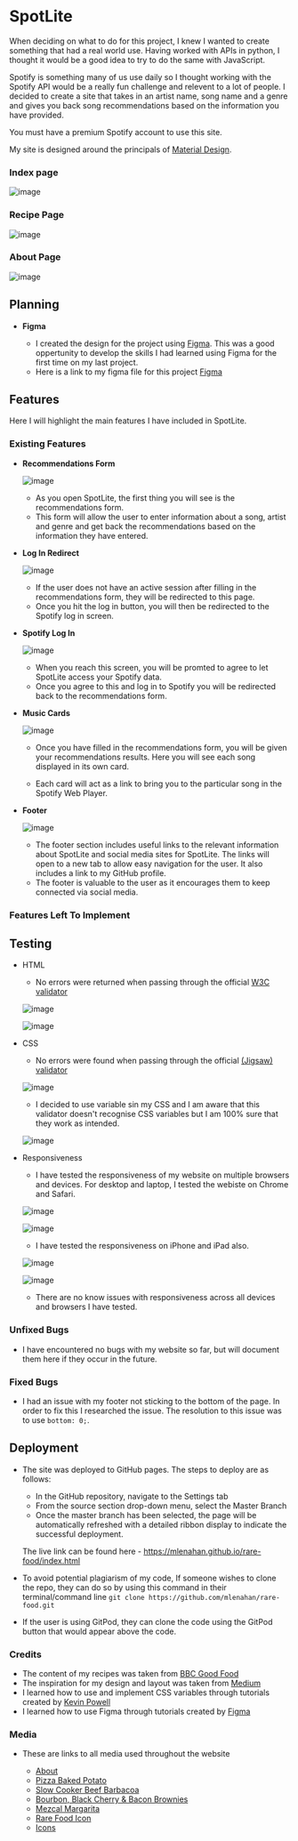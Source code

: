 # SpotLite

When deciding on what to do for this project, I knew I wanted to create something that had a real world use. Having worked with APIs in python, I thought it would be a good idea to try to do the same with JavaScript.

Spotify is something many of us use daily so I thought working with the Spotify API would be a really fun challenge and relevent to a lot of people. I decided to create a site that takes in an artist name, song name and a genre and gives you back song recommendations based on the information you have provided.

You must have a premium Spotify account to use this site.

My site is designed around the principals of [Material Design](https://material.io/design). 

### Index page 
![image](readme-screenshots/index-am-i-responsive.png) 

### Recipe Page
![image](readme-screenshots/recipe-am-i-responsive.png)

### About Page
![image](readme-screenshots/about-am-i-responsive.png)

## Planning

- __Figma__

    - I created the design for the project using [Figma](https://www.figma.com/). This was a good oppertunity to develop the skills I had learned using Figma for the first time on my last project.
    - Here is a link to my figma file for this project [Figma](https://www.figma.com/file/hRjRB7sUTKK0itIYNlGBlH/SpotLite?node-id=0%3A1)

## Features

Here I will highlight the main features I have included in SpotLite.

### Existing Features

- __Recommendations Form__
    
    ![image](readme-screenshots/recommendationsform.png)

    - As you open SpotLite, the first thing you will see is the recommendations form.
    - This form will allow the user to enter information about a song, artist and genre and get back the recommendations based on the information they have entered. 

- __Log In Redirect__

    ![image](readme-screenshots/loginredirect.png)

    - If the user does not have an active session after filling in the recommendations form, they will be redirected to this page.
    - Once you hit the log in button, you will then be redirected to the Spotify log in screen.

- __Spotify Log In__
    
    ![image](readme-screenshots/spotifylogin.png)

    - When you reach this screen, you will be promted to agree to let SpotLite access your Spotify data. 
    - Once you agree to this and log in to Spotify you will be redirected back to the recommendations form.

- __Music Cards__
    
    ![image](readme-screenshots/musiccards.jpg)

    - Once you have filled in the recommendations form, you will be given your recommendations results. Here you will see each song displayed in its own card.

    - Each card will act as a link to bring you to the particular song in the Spotify Web Player.

- __Footer__
    
    ![image](readme-screenshots/footer.png)

    - The footer section includes useful links to the relevant information about SpotLite and social media sites for SpotLite. The links will open to a new tab to allow easy navigation for the user. It also includes a link to my GitHub profile.
    - The footer is valuable to the user as it encourages them to keep connected via social media.


### Features Left To Implement



## Testing

- HTML
  - No errors were returned when passing through the official [W3C validator](https://validator.w3.org/)
  
  ![image](readme-screenshots/index-validation-html.png)

  ![image](readme-screenshots/login-validation-html.png)

- CSS
  - No errors were found when passing through the official [(Jigsaw) validator](https://jigsaw.w3.org/css-validator/)
  
  ![image](readme-screenshots/css-validation.png)

  - I decided to use variable sin my CSS and I am aware that this validator doesn't recognise CSS variables but I am 100% sure that they work as intended.
  
  ![image](readme-screenshots/variable-warnings.png)

- Responsiveness
    - I have tested the responsiveness of my website on multiple browsers and devices. For desktop and laptop, I tested the webiste on Chrome and Safari.

    ![image](readme-screenshots/chrome.png)

    ![image](readme-screenshots/safari.png)

    - I have tested the responsiveness on iPhone and iPad also.

    ![image](readme-screenshots/ipad.jpg)

    ![image](readme-screenshots/iphone.png)

    - There are no know issues with responsiveness across all devices and browsers I have tested.

### Unfixed Bugs

- I have encountered no bugs with my website so far, but will document them here if they occur in the future.

### Fixed Bugs

- I had an issue with my footer not sticking to the bottom of the page. In order to fix this I researched the issue. The resolution to this issue was to use ```bottom: 0;```.

## Deployment

- The site was deployed to GitHub pages. The steps to deploy are as follows: 
  - In the GitHub repository, navigate to the Settings tab 
  - From the source section drop-down menu, select the Master Branch
  - Once the master branch has been selected, the page will be automatically refreshed with a detailed ribbon display to indicate the successful deployment.

  The live link can be found here - https://mlenahan.github.io/rare-food/index.html

- To avoid potential plagiarism of my code, If someone wishes to clone the repo, they can do so by using this command in their terminal/command line ```git clone https://github.com/mlenahan/rare-food.git```
- If the user is using GitPod, they can clone the code using the GitPod button that would appear above the code.

### Credits

- The content of my recipes was taken from [BBC Good Food](https://www.bbcgoodfood.com/)
- The inspiration for my design and layout was taken from [Medium](https://medium.com/)
- I learned how to use and implement CSS variables through tutorials created by [Kevin Powell](https://www.youtube.com/kepowob)
- I learned how to use Figma through tutorials created by [Figma](https://www.youtube.com/channel/UCQsVmhSa4X-G3lHlUtejzLA)

### Media

- These are links to all media used throughout the website

    - [About](https://images.immediate.co.uk/production/volatile/sites/30/2021/06/About_GF_v3-408d02b.jpg?quality=90&lb=620,413&background=white)
    - [Pizza Baked Potato](https://www.google.com/url?sa=i&url=http%3A%2F%2Fwww.seasaltwithfood.com%2F2012%2F01%2Fbaked-potato-skins-pepperoni-pizza.html&psig=AOvVaw16Kenk2rwvTzAvjJyAKYzS&ust=1628347980267000&source=images&cd=vfe&ved=0CAsQjRxqFwoTCKiu_IzTnPICFQAAAAAdAAAAABAE)
    - [Slow Cooker Beef Barbacoa](https://i2.wp.com/www.downshiftology.com/wp-content/uploads/2021/02/Barbacoa-Tacos-3.jpg)
    - [Bourbon, Black Cherry & Bacon Brownies](https://unsplash.com/photos/5z1a_EsYs40)
    - [Mezcal Margarita](https://unsplash.com/photos/uE-BD8_Cx18)
    - [Rare Food Icon](https://hatchful.shopify.com/)
    - [Icons](https://fontawesome.com/)
